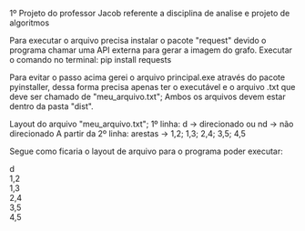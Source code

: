 1º Projeto do professor Jacob referente a disciplina de analise e projeto de algoritmos

Para executar o arquivo precisa instalar o pacote "request" devido o programa chamar uma API externa para gerar a imagem do grafo. Executar o comando no terminal: pip install requests

Para evitar o passo acima gerei o arquivo principal.exe através do pacote pyinstaller, dessa forma precisa apenas ter o executável e o arquivo .txt que deve ser chamado de "meu_arquivo.txt"; Ambos os arquivos devem estar dentro da pasta "dist".

Layout do arquivo "meu_arquivo.txt";
1º linha: d -> direcionado ou nd -> não direcionado
A partir da 2º linha: arestas -> 1,2; 1,3; 2,4; 3,5; 4,5

Segue como ficaria o layout de arquivo para o programa poder executar:

d<br>
1,2<br>
1,3<br>
2,4<br>
3,5<br>
4,5<br>
